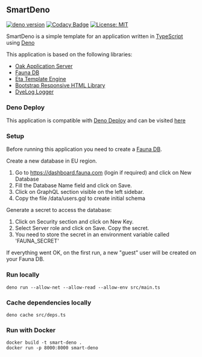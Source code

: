 ## SmartDeno

[![deno version](https://img.shields.io/badge/deno-^1.26.1-lightgrey?logo=deno)](https://github.com/denoland/deno)
[![Codacy Badge](https://app.codacy.com/project/badge/Grade/7ce723763948494fb69c6efd861fce4c)](https://www.codacy.com/gh/guildenstern70/SmartDeno/dashboard?utm_source=github.com&amp;utm_medium=referral&amp;utm_content=guildenstern70/SmartDeno&amp;utm_campaign=Badge_Grade)
[![License: MIT](https://img.shields.io/badge/License-MIT-yellow.svg)](https://opensource.org/licenses/MIT)

SmartDeno is a simple template for an application written in [TypeScript](https://www.typescriptlang.org/) using [Deno](https://deno.land/)

This application is based on the following libraries:

* [Oak Application Server](https://deno.land/x/oak)
* [Fauna DB](https://fauna.com/)
* [Eta Template Engine](https://eta.js.org/)
* [Bootstrap Responsive HTML Library](https://getbootstrap.com/)
* [DyeLog Logger](https://deno.land/x/dyelog@v0.1.1)

### Deno Deploy

This application is compatible with [Deno Deploy](https://deno.com/deploy) and can be visited [here](https://smart-deno-project.deno.dev/)

### Setup

Before running this application you need to create a [Fauna DB](https://fauna.com/).

Create a new database in EU region.

1. Go to https://dashboard.fauna.com (login if required) and click on New Database
2. Fill the Database Name field and click on Save.
3. Click on GraphQL section visible on the left sidebar.
4. Copy the file /data/users.gql to create initial schema

Generate a secret to access the database:

1. Click on Security section and click on New Key.
2. Select Server role and click on Save. Copy the secret.
3. You need to store the secret in an environment variable called 'FAUNA_SECRET'

If everything went OK, on the first run, a new "guest" user will be created on your Fauna DB.

### Run locally

    deno run --allow-net --allow-read --allow-env src/main.ts

### Cache dependencies locally

    deno cache src/deps.ts

### Run with Docker

    docker build -t smart-deno .
    docker run -p 8000:8000 smart-deno




